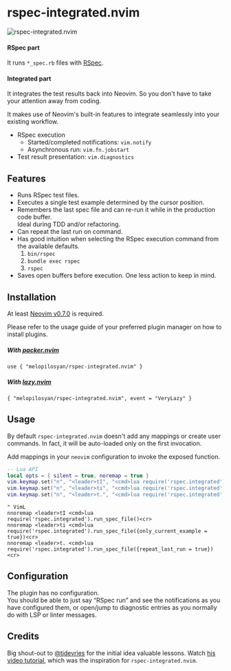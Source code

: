# rspec-integrated.nvim

![rspec-integrated.nvim](https://user-images.githubusercontent.com/3795551/198903123-e935b51a-2725-488c-a517-19ef4dbeac88.png)

#### RSpec part
It runs `*_spec.rb` files with [RSpec](https://rspec.info/).

#### Integrated part
It integrates the test results back into Neovim. So you don't have to take your attention away from coding.

It makes use of Neovim's built-in features to integrate seamlessly into your existing workflow.

* RSpec execution
  * Started/completed notifications: `vim.notify`
  * Asynchronous run: `vim.fn.jobstart`
* Test result presentation: `vim.diagnostics`

## Features
* Runs RSpec test files.
* Executes a single test example determined by the cursor position.
* Remembers the last spec file and can re-run it while in the production code buffer. \
  Ideal during TDD and/or refactoring.
* Can repeat the last run on command.
* Has good intuition when selecting the RSpec execution command from the available defaults.
  1) `bin/rspec`
  2) `bundle exec rspec`
  3) `rspec`
* Saves open buffers before execution. One less action to keep in mind.

## Installation

At least [Neovim v0.7.0](https://github.com/neovim/neovim/releases) is required.

Please refer to the usage guide of your preferred plugin manager on how to install plugins.

##### With [packer.nvim](https://github.com/wbthomason/packer.nvim)
```
use { "melopilosyan/rspec-integrated.nvim" }
```

##### With [lazy.nvim](https://github.com/folke/lazy.nvim)
```
{ "melopilosyan/rspec-integrated.nvim", event = "VeryLazy" }
```

## Usage
By default `rspec-integrated.nvim` doesn't add any mappings or create user commands. In fact, it will be auto-loaded only on the first invocation.

Add mappings in your `neovim` configuration to invoke the exposed function.

```lua
-- Lua API
local opts = { silent = true, noremap = true }
vim.keymap.set("n", "<leader>tI", "<cmd>lua require('rspec.integrated').run_spec_file()<cr>", opts)
vim.keymap.set("n", "<leader>ti", "<cmd>lua require('rspec.integrated').run_spec_file({only_current_example = true})<cr>", opts)
vim.keymap.set("n", "<leader>t.", "<cmd>lua require('rspec.integrated').run_spec_file({repeat_last_run = true})<cr>", opts)
```

```vim
" VimL
nnoremap <leader>tI <cmd>lua require('rspec.integrated').run_spec_file()<cr>
nnoremap <leader>ti <cmd>lua require('rspec.integrated').run_spec_file({only_current_example = true})<cr>
nnoremap <leader>t. <cmd>lua require('rspec.integrated').run_spec_file({repeat_last_run = true})<cr>
```

## Configuration
The plugin has no configuration. \
You should be able to just say “RSpec run” and see the notifications as you have configured them, or open/jump to diagnostic entries as you normally do with LSP or linter messages.

## Credits
Big shout-out to [@tjdevries](https://github.com/tjdevries) for the initial idea valuable lessons. Watch [his video tutorial](https://www.youtube.com/watch?v=cf72gMBrsI0), which was the inspiration for `rspec-integrated.nvim`.
